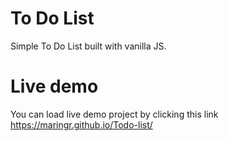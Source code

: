 # To Do List

Simple To Do List built with vanilla JS.

# Live demo

You can load live demo project by clicking this link https://maringr.github.io/Todo-list/
